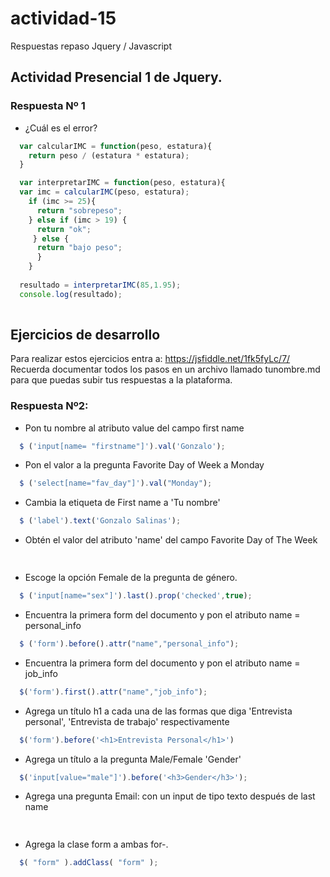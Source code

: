 # actividad-15
Respuestas repaso Jquery / Javascript

## Actividad Presencial 1 de Jquery.

### Respuesta Nº 1

- ¿Cuál es el error?

~~~js
  var calcularIMC = function(peso, estatura){
    return peso / (estatura * estatura);
  }

  var interpretarIMC = function(peso, estatura){
  var imc = calcularIMC(peso, estatura);
    if (imc >= 25){
      return "sobrepeso";
    } else if (imc > 19) {
      return "ok";
     } else {
      return "bajo peso";
      }
    }
  
  resultado = interpretarIMC(85,1.95);
  console.log(resultado);
  
  ~~~

## Ejercicios de desarrollo

Para realizar estos ejercicios entra a: https://jsfiddle.net/1fk5fyLc/7/
Recuerda documentar todos los pasos en un archivo llamado tunombre.md para que puedas subir tus respuestas a la plataforma.

### Respuesta Nº2:

- Pon tu nombre al atributo value del campo first name
~~~js
  $ ('input[name= "firstname"]').val('Gonzalo');
  ~~~
- Pon el valor a la pregunta Favorite Day of Week a Monday
~~~js
  $ ('select[name="fav_day"]').val("Monday");
  ~~~
- Cambia la etiqueta de First name a 'Tu nombre'
~~~js
  $ ('label').text('Gonzalo Salinas');
  ~~~
- Obtén el valor del atributo 'name' del campo Favorite Day of The Week
~~~js
  
  ~~~
- Escoge la opción Female de la pregunta de género.
~~~js
  $ ('input[name="sex"]').last().prop('checked',true);
  ~~~
- Encuentra la primera form del documento y pon el atributo name = personal_info
~~~js
  $ ('form').before().attr("name","personal_info");
  ~~~
- Encuentra la primera form del documento y pon el atributo name = job_info
~~~js
  $('form').first().attr("name","job_info");
  ~~~
- Agrega un título h1 a cada una de las formas que diga 'Entrevista personal', 'Entrevista de trabajo' respectivamente
~~~js
  $('form').before('<h1>Entrevista Personal</h1>')
  ~~~
- Agrega un título a la pregunta Male/Female 'Gender'
~~~js
  $('input[value="male"]').before('<h3>Gender</h3>');
  ~~~
- Agrega una pregunta Email: con un input de tipo texto después de last name
~~~js
  
  ~~~
- Agrega la clase form a ambas for-.
~~~js
  $( "form" ).addClass( "form" );
  ~~~
